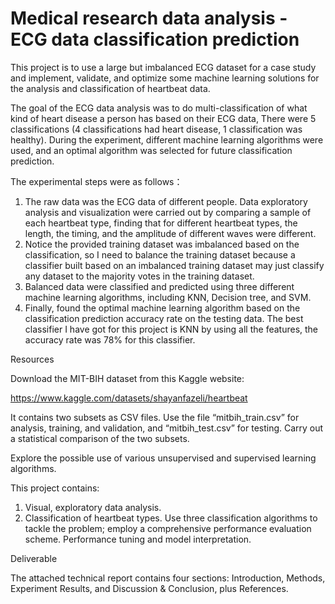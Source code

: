 # Medical research data analysis - ECG data classification prediction

This project is to use a large but imbalanced ECG dataset for a case study and implement, validate, and optimize some machine learning solutions for the analysis and classification of heartbeat data.

The goal of the ECG data analysis was to do multi-classification of what kind of heart disease a person has based on their ECG data, There were 5 classifications (4 classifications had heart disease, 1 classification was healthy). During the experiment, different machine learning algorithms were used, and an optimal algorithm was selected for future classification prediction. 

The experimental steps were as follows：

1. The raw data was the ECG data of different people. Data exploratory analysis and visualization were carried out by comparing a sample of each heartbeat type, finding that for different heartbeat types, the length, the timing, and the amplitude of different waves were different. 
2. Notice the provided training dataset was imbalanced based on the classification, so I need to balance the training dataset because a classifier built based on an imbalanced training dataset may just classify any dataset to the majority votes in the training dataset. 
3. Balanced data were classified and predicted using three different machine learning algorithms, including KNN, Decision tree, and SVM. 
4. Finally, found the optimal machine learning algorithm based on the classification prediction accuracy rate on the testing data. The best classifier I have got for this project is KNN by using all the features, the accuracy rate was 78% for this classifier.


Resources 

Download the MIT-BIH dataset from this Kaggle website:

https://www.kaggle.com/datasets/shayanfazeli/heartbeat

It contains two subsets as CSV files. Use the file “mitbih_train.csv” for analysis, training, and validation, and “mitbih_test.csv” for testing. Carry out a statistical comparison of the two subsets.

Explore the possible use of various unsupervised and supervised learning algorithms.

This project contains: 

1. Visual, exploratory data analysis. 
2. Classification of heartbeat types. Use three classification algorithms to tackle the problem; employ a comprehensive performance evaluation scheme. Performance tuning and model interpretation.

Deliverable

The attached technical report contains four sections: Introduction, Methods, Experiment Results, and Discussion & Conclusion, plus References.

